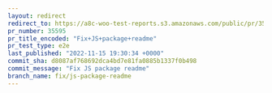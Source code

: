 ```yaml
---
layout: redirect
redirect_to: https://a8c-woo-test-reports.s3.amazonaws.com/public/pr/35595/e2e/index.html
pr_number: 35595
pr_title_encoded: "Fix+JS+package+readme"
pr_test_type: e2e
last_published: "2022-11-15 19:30:34 +0000"
commit_sha: d8087af768692dca4bd7e81fa0885b1337f0b498
commit_message: "Fix JS package readme"
branch_name: fix/js-package-readme
---
```

